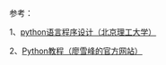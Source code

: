 参考：

1、[python语言程序设计（北京理工大学）](https://www.bilibili.com/video/av14634659/?p=1)

2、[Python教程（廖雪峰的官方网站）](https://www.liaoxuefeng.com/wiki/0014316089557264a6b348958f449949df42a6d3a2e542c000)

